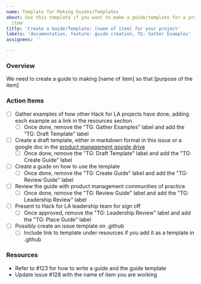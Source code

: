 ```yaml
---
name: Template for Making Guides/Templates
about: Use this template if you want to make a guide/template for a product management
  item
title: 'Create a Guide/Template: [name of item] for your project'
labels: 'documentation, feature: guide creation, TG: Gather Examples'
assignees: ''

---
```


### Overview
We need to create a guide to making [name of item] so that [purpose of the item]

### Action Items
- [ ] Gather examples of how other Hack for LA projects have done, adding each example as a link in the resources section
   - [ ] Once done, remove the "TG: Gather Examples" label and add the "TG: Draft Template" label
- [ ] Create a draft template, either in markdown format in this issue or a google doc in the [product management google drive](https://drive.google.com/drive/folders/1lO8k_0Z1UejkuRlNMYlUl2xlqgyBmvrF?usp=sharing)
    - [ ] Once done, remove the "TG: Draft Template" label and add the "TG: Create Guide" label
- [ ] Create a guide on how to use the template 
   - [ ] Once done, remove the "TG: Create Guide" label and add the "TG: Review Guide" label
- [ ] Review the guide with product management communities of practice
   - [ ] Once done, remove the "TG: Review Guide" label and add the "TG: Leadership Review" label
- [ ] Present to Hack for LA leadership team for sign off
   - [ ] Once approved, remove the "TG: Leadership Review" label and add the "TG: Place Guide" label
- [ ] Possibly create an issue template on .github 
   - [ ] Include link to template under resources if you add it as a template in .github

### Resources
- Refer to #123 for how to write a guide and the guide template
- Update issue #128 with the name of item you are working
